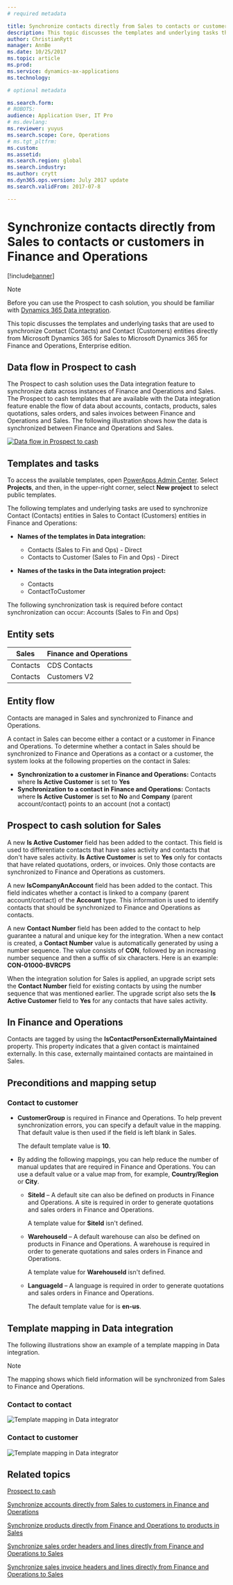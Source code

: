 ```yaml
---
# required metadata

title: Synchronize contacts directly from Sales to contacts or customers in Finance and Operations
description: This topic discusses the templates and underlying tasks that are used to synchronize Contact (Contacts) and Contact (Customers) entities from Microsoft Dynamics 365 for Sales to Microsoft Dynamics 365 for Finance and Operations, Enterprise edition.
author: ChristianRytt
manager: AnnBe
ms.date: 10/25/2017
ms.topic: article
ms.prod: 
ms.service: dynamics-ax-applications
ms.technology: 

# optional metadata

ms.search.form: 
# ROBOTS: 
audience: Application User, IT Pro
# ms.devlang: 
ms.reviewer: yuyus
ms.search.scope: Core, Operations
# ms.tgt_pltfrm: 
ms.custom: 
ms.assetid: 
ms.search.region: global
ms.search.industry: 
ms.author: crytt
ms.dyn365.ops.version: July 2017 update 
ms.search.validFrom: 2017-07-8

---
```


# Synchronize contacts directly from Sales to contacts or customers in Finance and Operations

[!include[banner](../includes/banner.md)]

> [!NOTE]
> Before you can use the Prospect to cash solution, you should be familiar with [Dynamics 365 Data integration](/common-data-service/entity-reference/dynamics-365-integration).

This topic discusses the templates and underlying tasks that are used to synchronize Contact (Contacts) and Contact (Customers) entities directly from Microsoft Dynamics 365 for Sales to Microsoft Dynamics 365 for Finance and Operations, Enterprise edition.

## Data flow in Prospect to cash

The Prospect to cash solution uses the Data integration feature to synchronize data across instances of Finance and Operations and Sales. The Prospect to cash templates that are available with the Data integration feature enable the flow of data about accounts, contacts, products, sales quotations, sales orders, and sales invoices between Finance and Operations and Sales. The following illustration shows how the data is synchronized between Finance and Operations and Sales.

[![Data flow in Prospect to cash](./media/prospect-to-cash-data-flow.png)](./media/prospect-to-cash-data-flow.png)

## Templates and tasks

To access the available templates, open [PowerApps Admin Center](https://preview.admin.powerapps.com/dataintegration). Select **Projects**, and then, in the upper-right corner, select **New project** to select public templates.

The following templates and underlying tasks are used to synchronize Contact (Contacts) entities in Sales to Contact (Customers) entities in Finance and Operations:

- **Names of the templates in Data integration:**

    - Contacts (Sales to Fin and Ops) - Direct
    - Contacts to Customer (Sales to Fin and Ops) - Direct

- **Names of the tasks in the Data integration project:**

    - Contacts
    - ContactToCustomer

The following synchronization task is required before contact synchronization can occur: Accounts (Sales to Fin and Ops)

## Entity sets

| Sales    | Finance and Operations |
|----------|------------------------|
| Contacts | CDS Contacts           |
| Contacts | Customers V2           |

## Entity flow

Contacts are managed in Sales and synchronized to Finance and Operations.

A contact in Sales can become either a contact or a customer in Finance and Operations. To determine whether a contact in Sales should be synchronized to Finance and Operations as a contact or a customer, the system looks at the following properties on the contact in Sales:

- **Synchronization to a customer in Finance and Operations:** Contacts where **Is Active Customer** is set to **Yes**
- **Synchronization to a contact in Finance and Operations:** Contacts where **Is Active Customer** is set to **No** and **Company** (parent account/contact) points to an account (not a contact)

## Prospect to cash solution for Sales

A new **Is Active Customer** field has been added to the contact. This field is used to differentiate contacts that have sales activity and contacts that don't have sales activity. **Is Active Customer** is set to **Yes** only for contacts that have related quotations, orders, or invoices. Only those contacts are synchronized to Finance and Operations as customers.

A new **IsCompanyAnAccount** field has been added to the contact. This field indicates whether a contact is linked to a company (parent account/contact) of the **Account** type. This information is used to identify contacts that should be synchronized to Finance and Operations as contacts.

A new **Contact Number** field has been added to the contact to help guarantee a natural and unique key for the integration. When a new contact is created, a **Contact Number** value is automatically generated by using a number sequence. The value consists of **CON**, followed by an increasing number sequence and then a suffix of six characters. Here is an example: **CON-01000-BVRCPS**

When the integration solution for Sales is applied, an upgrade script sets the **Contact Number** field for existing contacts by using the number sequence that was mentioned earlier. The upgrade script also sets the **Is Active Customer** field to **Yes** for any contacts that have sales activity.

## In Finance and Operations

Contacts are tagged by using the **IsContactPersonExternallyMaintained** property. This property indicates that a given contact is maintained externally. In this case, externally maintained contacts are maintained in Sales.

## Preconditions and mapping setup

### Contact to customer

- **CustomerGroup** is required in Finance and Operations. To help prevent synchronization errors, you can specify a default value in the mapping. That default value is then used if the field is left blank in Sales.

    The default template value is **10**.

- By adding the following mappings, you can help reduce the number of manual updates that are required in Finance and Operations. You can use a default value or a value map from, for example, **Country/Region** or **City**.

    - **SiteId** – A default site can also be defined on products in Finance and Operations. A site is required in order to generate quotations and sales orders in Finance and Operations.

        A template value for **SiteId** isn't defined.

    - **WarehouseId** – A default warehouse can also be defined on products in Finance and Operations. A warehouse is required in order to generate quotations and sales orders in Finance and Operations.

        A template value for **WarehouseId** isn't defined.

    - **LanguageId** – A language is required in order to generate quotations and sales orders in Finance and Operations.
    
        The default template value for is **en-us**.

## Template mapping in Data integration

The following illustrations show an example of a template mapping in Data integration. 

> [!NOTE]
> The mapping shows which field information will be synchronized from Sales to Finance and Operations.

### Contact to contact

![Template mapping in Data integrator](./media/contacts-direct-template-mapping-data-integrator-1.png)

### Contact to customer

![Template mapping in Data integrator](./media/contacts-direct-template-mapping-data-integrator-2.png)


## Related topics

[Prospect to cash](prospect-to-cash.md)

[Synchronize accounts directly from Sales to customers in Finance and Operations](accounts-template-mapping-direct.md)

[Synchronize products directly from Finance and Operations to products in Sales](products-template-mapping-direct.md)

[Synchronize sales order headers and lines directly from Finance and Operations to Sales](sales-order-template-mapping-direct-two-ways.md)

[Synchronize sales invoice headers and lines directly from Finance and Operations to Sales](sales-invoice-template-mapping-direct.md)


